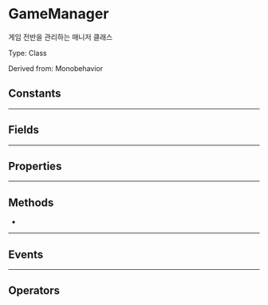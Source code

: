 ﻿# GameManager

게임 전반을 관리하는 매니저 클래스

Type: Class

Derived from: Monobehavior

## Constants 

---------------



## Fields

--------



## Properties

----------------



## Methods

- 

--------------



## Events

---------------



## Operators

